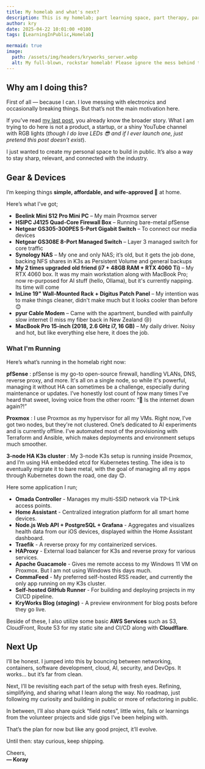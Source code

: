 ```yaml
---
title: My homelab and what's next?
description: This is my homelab; part learning space, part therapy, part “am I still good at this?”
author: kry
date: 2025-04-22 10:01:00 +0100
tags: [LearningInPublic,Homelab]

mermaid: true
image:
  path: /assets/img/headers/kryworks_server.webp
  alt: My full-blown, rockstar homelab! Please ignore the mess behind the devices. It's just part of the "creative chaos". Totally intentional. 👀
---
```


## Why am I doing this?

First of all — because I can. I love messing with electronics and occasionally breaking things. But that’s not the main motivation here.

If you’ve read [my last post](/posts/rejections-realizations-a-new-chapter), you already know the broader story. What I am trying to do here is not a product, a startup, or a shiny YouTube channel with RGB lights (*though I do love LEDs 😎 and if I ever launch one, just pretend this post doesn’t exist*).

I just wanted to create my personal space to build in public. It’s also a way to stay sharp, relevant, and connected with the industry.

## Gear & Devices

I’m keeping things **simple, affordable, and wife-approved 💪** at home.

Here’s what I've got;

- **Beelink Mini S12 Pro Mini PC** – My main Proxmox server
- **HSIPC J4125 Quad-Core Firewall Box** – Running bare-metal pfSense
- **Netgear GS305-300PES 5-Port Gigabit Switch** – To connect our media devices
- **Netgear GS308E 8-Port Managed Switch** – Layer 3 managed switch for core traffic
- **Synology NAS** – My one and only NAS; it’s old, but it gets the job done, backing NFS shares in K3s as Persistent Volume and general backups
- **My 2 times upgraded old friend (i7 + 48GB RAM + RTX 4060 Ti)** – My RTX 4060 box. It was my main workstation along with MacBook Pro; now re-purposed for AI stuff (hello, Ollama), but it's currently napping. Its time will come
- **InLine 19" Wall-Mounted Rack + Digitus Patch Panel** – My intention was to make things cleaner, didn't make much but it looks cooler than before 😊 
- **pyur Cable Modem** – Came with the apartment, bundled with painfully slow internet (I miss my fiber back in New Zealand 😢)
- **MacBook Pro 15-inch (2018, 2.6 GHz i7, 16 GB)** – My daily driver. Noisy and hot, but like everything else here, it does the job.

### What I'm Running

Here’s what’s running in the homelab right now:

**pfSense**
: pfSense is my go-to open-source firewall, handling VLANs, DNS, reverse proxy, and more. It's all on a single node, so while it's powerful, managing it without HA can sometimes be a challenge, especially during maintenance or updates. I’ve honestly lost count of how many times I’ve heard that sweet, loving voice from the other room: “🤬 Is the internet down again?!”

**Proxmox**
: I use Proxmox as my hypervisor for all my VMs. Right now, I’ve got two nodes, but they're not clustered. One’s dedicated to AI experiments and is currently offline. I’ve automated most of the provisioning with Terraform and Ansible, which makes deployments and environment setups much smoother.

**3-node HA K3s cluster**
: My 3-node K3s setup is running inside Proxmox, and I’m using HA embedded etcd for Kubernetes testing. The idea is to eventually migrate it to bare metal, with the goal of managing all my apps through Kubernetes down the road, one day 😊.

Here some application I run; 

- **Omada Controller** - Manages my multi-SSID network via TP-Link access points.
- **Home Assistant** - Centralized integration platform for all smart home devices.
- **Node.js Web API + PostgreSQL + Grafana** - Aggregates and visualizes health data from our iOS devices, displayed within the Home Assistant dashboard.
- **Traefik** - A reverse proxy for my containerized services. 
- **HAProxy** - External load balancer for K3s and reverse proxy for various services. 
- **Apache Guacamole** - Gives me remote access to my Windows 11 VM on Proxmox. But I am not using Windows this days much.
- **CommaFeed** - My preferred self-hosted RSS reader, and currently the only app running on my K3s cluster.
- **Self-hosted GitHub Runner** - For building and deploying projects in my CI/CD pipeline.
- **KryWorks Blog (*staging*)** - A preview environment for blog posts before they go live.

Beside of these, I also utilize some basic **AWS Services** such as S3, CloudFront, Route 53 for my static site and CI/CD along with **Cloudflare**.

## Next Up

I’ll be honest. I jumped into this by bouncing between networking, containers, software development, cloud, AI, security, and DevOps. It works… but it’s far from clean.

Next, I’ll be revisiting each part of the setup with fresh eyes. Refining, simplifying, and sharing what I learn along the way. No roadmap, just following my curiosity and building in public or more of refactoring in public. 

In between, I’ll also share quick “field notes”, little wins, fails or learnings from the volunteer projects and side gigs I’ve been helping with.

That’s the plan for now but like any good project, it’ll evolve.

Until then: stay curious, keep shipping.  
   
Cheers,   
**— Koray**
